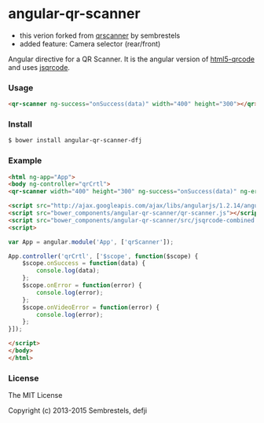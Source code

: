 angular-qr-scanner
==================

* this verion forked from [qrscanner](https://github.com/sembrestels/angular-qr-scanner) by sembrestels
* added feature: Camera selector (rear/front)

Angular directive for a QR Scanner. It is the angular version of [html5-qrcode](https://github.com/dwa012/html5-qrcode) and uses [jsqrcode](https://github.com/LazarSoft/jsqrcode).


### Usage

```html
<qr-scanner ng-success="onSuccess(data)" width="400" height="300"></qr>
```

### Install

```sh
$ bower install angular-qr-scanner-dfj
```

### Example

```html
<html ng-app="App">
<body ng-controller="qrCrtl">
<qr-scanner width="400" height="300" ng-success="onSuccess(data)" ng-error="onError(error)" />

<script src="http://ajax.googleapis.com/ajax/libs/angularjs/1.2.14/angular.js"></script>
<script src="bower_components/angular-qr-scanner/qr-scanner.js"></script>
<script src="bower_components/angular-qr-scanner/src/jsqrcode-combined.min.js"></script>
<script>

var App = angular.module('App', ['qrScanner']);

App.controller('qrCrtl', ['$scope', function($scope) {
    $scope.onSuccess = function(data) {
        console.log(data);
    };
    $scope.onError = function(error) {
        console.log(error);
    };
    $scope.onVideoError = function(error) {
        console.log(error);
    };
}]);

</script>
</body>
</html>
```

### License
The MIT License

Copyright (c) 2013-2015 Sembrestels, defji
